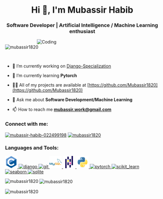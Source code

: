 <h1 align="center">Hi 👋, I'm Mubassir Habib</h1>
<h3 align="center">Software Developer | Artificial Intelligence / Machine Learning enthusiast</h3>
<img align="right" alt="Coding" width="400" src="https://user-images.githubusercontent.com/39142850/67110554-fdea5400-f20d-11e9-834a-d459a612b7b1.gif">

<p align="left"> <img src="https://komarev.com/ghpvc/?username=mubassir1820&label=Profile%20views&color=0e75b6&style=flat" alt="mubassir1820" /> </p>

<p align="left"> <a href="https://twitter.com/" target="blank"><img src="https://img.shields.io/twitter/follow/?logo=twitter&style=for-the-badge" alt="" /></a> </p>

- 🔭 I’m currently working on [Django-Specialization](https://github.com/Mubassir1820/Django-Specialization)

- 🌱 I’m currently learning **Pytorch**

- 👨‍💻 All of my projects are available at [https://github.com/Mubassir1820](https://github.com/Mubassir1820)

- 💬 Ask me about **Software Development/Machine Learning**

- 📫 How to reach me **mubassir.work@gmail.com**

<h3 align="left">Connect with me:</h3>
<p align="left">
<a href="https://linkedin.com/in/mubassir-habib-022499198" target="blank"><img align="center" src="https://raw.githubusercontent.com/rahuldkjain/github-profile-readme-generator/master/src/images/icons/Social/linked-in-alt.svg" alt="mubassir-habib-022499198" height="30" width="40" /></a>
<a href="https://www.leetcode.com/mubassir1820" target="blank"><img align="center" src="https://raw.githubusercontent.com/rahuldkjain/github-profile-readme-generator/master/src/images/icons/Social/leet-code.svg" alt="mubassir1820" height="30" width="40" /></a>
</p>

<h3 align="left">Languages and Tools:</h3>
<p align="left"> <a href="https://www.cprogramming.com/" target="_blank" rel="noreferrer"> <img src="https://raw.githubusercontent.com/devicons/devicon/master/icons/c/c-original.svg" alt="c" width="40" height="40"/> </a> <a href="https://www.djangoproject.com/" target="_blank" rel="noreferrer"> <img src="https://cdn.worldvectorlogo.com/logos/django.svg" alt="django" width="40" height="40"/> </a> <a href="https://git-scm.com/" target="_blank" rel="noreferrer"> <img src="https://www.vectorlogo.zone/logos/git-scm/git-scm-icon.svg" alt="git" width="40" height="40"/> </a> <a href="https://www.mysql.com/" target="_blank" rel="noreferrer"> <img src="https://raw.githubusercontent.com/devicons/devicon/master/icons/mysql/mysql-original-wordmark.svg" alt="mysql" width="40" height="40"/> </a> <a href="https://pandas.pydata.org/" target="_blank" rel="noreferrer"> <img src="https://raw.githubusercontent.com/devicons/devicon/2ae2a900d2f041da66e950e4d48052658d850630/icons/pandas/pandas-original.svg" alt="pandas" width="40" height="40"/> </a> <a href="https://www.python.org" target="_blank" rel="noreferrer"> <img src="https://raw.githubusercontent.com/devicons/devicon/master/icons/python/python-original.svg" alt="python" width="40" height="40"/> </a> <a href="https://pytorch.org/" target="_blank" rel="noreferrer"> <img src="https://www.vectorlogo.zone/logos/pytorch/pytorch-icon.svg" alt="pytorch" width="40" height="40"/> </a> <a href="https://scikit-learn.org/" target="_blank" rel="noreferrer"> <img src="https://upload.wikimedia.org/wikipedia/commons/0/05/Scikit_learn_logo_small.svg" alt="scikit_learn" width="40" height="40"/> </a> <a href="https://seaborn.pydata.org/" target="_blank" rel="noreferrer"> <img src="https://seaborn.pydata.org/_images/logo-mark-lightbg.svg" alt="seaborn" width="40" height="40"/> </a> <a href="https://www.sqlite.org/" target="_blank" rel="noreferrer"> <img src="https://www.vectorlogo.zone/logos/sqlite/sqlite-icon.svg" alt="sqlite" width="40" height="40"/> </a> </p>

<p><img align="left" src="https://github-readme-stats.vercel.app/api/top-langs?username=mubassir1820&show_icons=true&locale=en&layout=compact" alt="mubassir1820" /></p>

<p>&nbsp;<img align="center" src="https://github-readme-stats.vercel.app/api?username=mubassir1820&show_icons=true&locale=en" alt="mubassir1820" /></p>

<p><img align="center" src="https://github-readme-streak-stats.herokuapp.com/?user=mubassir1820&" alt="mubassir1820" /></p>
